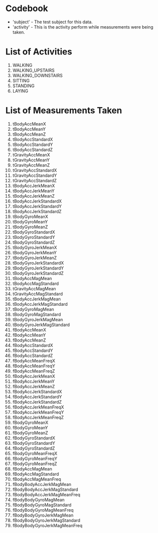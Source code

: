 # Codebook
* 'subject' - The test subject for this data.
* 'activity' - This is the activity perform while measurements were being taken.

# List of Activities
1. WALKING
2. WALKING_UPSTAIRS
3. WALKING_DOWNSTAIRS
4. SITTING
5. STANDING
6. LAYING

# List of Measurements Taken
1. tBodyAccMeanX 
2. tBodyAccMeanY 
3. tBodyAccMeanZ 
4. tBodyAccStandardX 
5. tBodyAccStandardY 
6. tBodyAccStandardZ 
7. tGravityAccMeanX 
8. tGravityAccMeanY 
9. tGravityAccMeanZ 
10. tGravityAccStandardX 
11. tGravityAccStandardY 
12. tGravityAccStandardZ 
13. tBodyAccJerkMeanX 
14. tBodyAccJerkMeanY 
15. tBodyAccJerkMeanZ 
16. tBodyAccJerkStandardX 
17. tBodyAccJerkStandardY 
18. tBodyAccJerkStandardZ 
19. tBodyGyroMeanX 
20. tBodyGyroMeanY 
21. tBodyGyroMeanZ 
22. tBodyGyroStandardX 
23. tBodyGyroStandardY 
24. tBodyGyroStandardZ 
25. tBodyGyroJerkMeanX 
26. tBodyGyroJerkMeanY 
27. tBodyGyroJerkMeanZ 
28. tBodyGyroJerkStandardX 
29. tBodyGyroJerkStandardY 
30. tBodyGyroJerkStandardZ 
31. tBodyAccMagMean 
32. tBodyAccMagStandard 
33. tGravityAccMagMean 
34. tGravityAccMagStandard 
35. tBodyAccJerkMagMean 
36. tBodyAccJerkMagStandard 
37. tBodyGyroMagMean 
38. tBodyGyroMagStandard 
39. tBodyGyroJerkMagMean 
40. tBodyGyroJerkMagStandard 
41. fBodyAccMeanX 
42. fBodyAccMeanY 
43. fBodyAccMeanZ 
44. fBodyAccStandardX 
45. fBodyAccStandardY 
46. fBodyAccStandardZ 
47. fBodyAccMeanFreqX 
48. fBodyAccMeanFreqY 
49. fBodyAccMeanFreqZ 
50. fBodyAccJerkMeanX 
51. fBodyAccJerkMeanY 
52. fBodyAccJerkMeanZ 
53. fBodyAccJerkStandardX 
54. fBodyAccJerkStandardY 
55. fBodyAccJerkStandardZ 
56. fBodyAccJerkMeanFreqX 
57. fBodyAccJerkMeanFreqY 
58. fBodyAccJerkMeanFreqZ 
59. fBodyGyroMeanX 
60. fBodyGyroMeanY 
61. fBodyGyroMeanZ 
62. fBodyGyroStandardX 
63. fBodyGyroStandardY 
64. fBodyGyroStandardZ 
65. fBodyGyroMeanFreqX 
66. fBodyGyroMeanFreqY 
67. fBodyGyroMeanFreqZ 
68. fBodyAccMagMean 
69. fBodyAccMagStandard 
70. fBodyAccMagMeanFreq 
71. fBodyBodyAccJerkMagMean 
72. fBodyBodyAccJerkMagStandard 
73. fBodyBodyAccJerkMagMeanFreq 
74. fBodyBodyGyroMagMean 
75. fBodyBodyGyroMagStandard 
76. fBodyBodyGyroMagMeanFreq 
77. fBodyBodyGyroJerkMagMean 
78. fBodyBodyGyroJerkMagStandard 
79. fBodyBodyGyroJerkMagMeanFreq